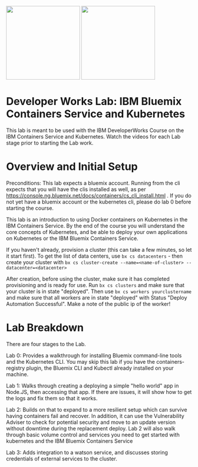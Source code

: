 
<img src="https://ace-docs-production-red.ng.bluemix.net/docs/api/content/homepage/images/containerServiceIcon.svg" width="200"> <img src="https://kubernetes.io/images/favicon.png" width="200">
# Developer Works Lab: IBM Bluemix Containers Service and Kubernetes



This lab is meant to be used with the IBM DeveloperWorks Course on the IBM Containers Service and Kubernetes. Watch the videos for each Lab stage prior to starting the Lab work.




# Overview and Initial Setup

Preconditions:  This lab expects a bluemix account.  Running from the cli expects that you will have the clis installed as well, as per https://console.ng.bluemix.net/docs/containers/cs_cli_install.html . If you do not yet have a bluemix account or the kubernetes cli, please do lab 0 before starting the course.

This lab is an introduction to  using Docker containers on Kubernetes in the IBM Containers Service. By the end of the course
you will understand the core concepts of Kubernetes, and be able to deploy your own applications on Kubernetes or the IBM Bluemix Containers Service. 

If you haven't already, provision a cluster (this can take a few minutes, so let it start first). To get the list of data centers, use `bx cs datacenters` - then create your cluster with `bx cs cluster-create --name=<name-of-cluster> --datacenter=<datacenter>`

After creation, before using the cluster, make sure it has completed provisioning and is ready for use. Run `bx cs clusters` and make sure that your cluster is in state "deployed".  Then use `bx cs workers yourclustername` and make sure that all workers are in state "deployed" with Status "Deploy Automation Successful".  Make a note of the public ip of the worker!

#  Lab Breakdown

There are four stages to the Lab.

Lab 0: Provides a walkthrough for installing Bluemix command-line tools and the Kubernetes CLI. You may skip this lab if you have the containers-registry plugin, the Bluemix CLI and Kubectl already installed on your machine.

Lab 1: Walks through creating a deploying a simple "hello world" app in Node.JS, then accessing that app.  If there are issues, it will show how to get the logs and fix them so that it works.

Lab 2: Builds on that to expand to a more resilient setup which can survive having containers fail and recover.  In addition, it can use the Vulnerability Adviser to check for potential security and move to an update version without downtime during the replacement deploy. Lab 2 will also walk through basic volume control and services you need to get started with kubernetes and the IBM Bluemix Containers Service

Lab 3: Adds integration to a watson service, and discusses storing credentials of external services to the cluster.
